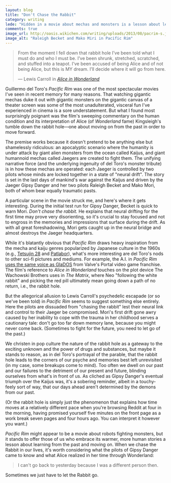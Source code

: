 ```yaml
---
layout: blog
title: "Don't Chase the Rabbit"
category: writing
lede: "Hidden in a movie about mechas and monsters is a lesson about letting go."
comments: true
image_url: http://oasis.wikichen.com/writing/uploads/2013/08/pacrim-s.jpg
image_alt: "Raleigh Becket and Mako Miri in Pacific Rim"
---
```


> From the moment I fell down that rabbit hole I’ve been told what I must do and who I must be. I’ve been shrunk, stretched, scratched, and stuffed into a teapot. I’ve been accused of being Alice and of not being Alice, but this is MY dream. I’ll decide where it will go from here.
>
> — Lewis Carroll in [*Alice in Wonderland*][alice]

[alice]: http://books.google.com/books/about/Alice_s_Adventures_in_Wonderland.html?id=btIQAAAAYAAJ

Guillermo del Toro's *Pacific Rim* was one of the most spectacular movies I've seen in recent memory for many reasons. That watching gigantic mechas duke it out with gigantic monsters on the gigantic canvas of a theater screen was some of the most unadulterated, visceral fun I've experienced in cinema is a sore understatement. But what I found most surprisingly poignant was the film's sweeping commentary on the human condition and its interpretation of Alice (of *Wonderland* fame) Kingsleigh's tumble down the rabbit hole—one about moving on from the past in order to move forward.

The premise works because it doesn't pretend to be anything else but shamelessly ridiculous: an apocalyptic scenario where the humanity is under attack by giant alien monsters from the ocean called Kaijus, and giant humannoid mechas called Jaegers are created to fight them. The unifying narrative force (and the underlying ingenuity of del Toro's monster tribute) is in how these mechas are operated: each Jaeger is controlled by two pilots whose minds are locked together in a state of "neural drift". The story is set in the last days of mankind's war against the Kaijus and driven by the Jaeger Gipsy Danger and her two pilots Raleigh Becket and Mako Mori, both of whom bear equally traumatic pasts.

A particular scene in the movie struck me, and here's where it gets interesting. During the initial test run for Gipsy Danger, Becket is quick to warn Mori. *Don't chase the rabbit.* He explains that neural drifting for the first time may prove very disorienting, so it's crucial to stay focused and not to engross in the memories and impressions that surface during the drift. As with all great foreshadowing, Mori gets caught up in the neural bridge and almost destroys the Jaeger headquarters.

While it's blatantly obvious that *Pacific Rim* draws heavy inspiration from the mecha and kaiju genres popularized by Japanese culture in the 1960s (e.g., [Tetsujin 28][mecha1] and [Patlabor][mecha2]), what's more interesting are del Toro's nods to other sci-fi pictures and mediums. For example, the A.I. in *Pacific Rim* [uses the same voice as GlaDOS][glados] from Valve's Portal video game franchise. The film's reference to *Alice in Wonderland* touches on the plot device The Wachowski Brothers uses in *The Matrix*, where Neo "following the white rabbit" and picking the red pill ultimately mean going down a path of no return, i.e., the rabbit hole.

[mecha1]: http://en.wikipedia.org/wiki/Tetsujin_28-go
[mecha2]: http://en.wikipedia.org/wiki/Patlabor
[glados]: http://www.torontosun.com/2013/01/04/guillermo-del-toro-says-pacific-rim-ai-an--homage-to-portals-glados

But the allegorical allusion to Lewis Carroll's psychedelic escapade (or so we've been told) in *Pacific Rim* seems to suggest something else entirely. Here the pilots are dissuaded from "chasing the rabbit" lest their neural link and control to their Jaeger be compromised. Mori's first drift gone awry caused by her inability to cope with the trauma in her childhood serves a cautionary tale: don't go too far down memory lane, because you might never come back. (Sometimes to fight for the future, you need to let go of the past.)

We christen in pop culture the nature of the rabbit hole as a gateway to the exciting unknown and the power of drugs and substances, but maybe it stands to reason, as in del Toro's portrayal of the parable, that the rabbit hole leads to the corners of our psyche and memories best left unrevisited (in my case, some breakups come to mind). Too often we dwell on our past and our failures to the detriment of our present and future, blinding ourselves from what's in front of us. As cliched as Gipsy Danger's eventual triumph over the Kaijus was, it's a sobering reminder, albeit in a touchy-feely sort of way, that our days ahead aren't determined by the demons from our past.

(Or the rabbit hole is simply just the phenomenon that explains how time moves at a relatively different pace when you're browsing Reddit at four in the morning, having promised yourself five minutes on the front page as a work break seven pages and four hours ago. You can interpret it however you want.)

*Pacific Rim* might appear to be a movie about robots fighting monsters, but it stands to offer those of us who embrace its warmer, more human stories a lesson about learning from the past and moving on. When we chase the Rabbit in our lives, it's worth considering what the pilots of Gipsy Danger came to know and what Alice realized in her time through Wonderland:

> I can't go back to yesterday because I was a different person then.

Sometimes we just have to let the Rabbit go.

<!---
written at a Barnes & Noble in Chino Hills, CA, while listening to the "Piano keys" playlist on 8tracks. http://8tracks.com/desolationroad/piano-keys
-->